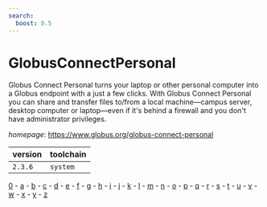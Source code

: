 ```yaml
---
search:
  boost: 0.5
---
```

# GlobusConnectPersonal

Globus Connect Personal turns your laptop or other personal computer into a  Globus endpoint with a just a few clicks. With Globus Connect Personal you can  share and transfer files to/from a local machine—campus server, desktop computer or laptop—even if it's behind a firewall and you don't have administrator  privileges.

*homepage*: <https://www.globus.org/globus-connect-personal>

version | toolchain
--------|----------
``2.3.6`` | ``system``

[0](../0/index.md) - [a](../a/index.md) - [b](../b/index.md) - [c](../c/index.md) - [d](../d/index.md) - [e](../e/index.md) - [f](../f/index.md) - [g](../g/index.md) - [h](../h/index.md) - [i](../i/index.md) - [j](../j/index.md) - [k](../k/index.md) - [l](../l/index.md) - [m](../m/index.md) - [n](../n/index.md) - [o](../o/index.md) - [p](../p/index.md) - [q](../q/index.md) - [r](../r/index.md) - [s](../s/index.md) - [t](../t/index.md) - [u](../u/index.md) - [v](../v/index.md) - [w](../w/index.md) - [x](../x/index.md) - [y](../y/index.md) - [z](../z/index.md)

